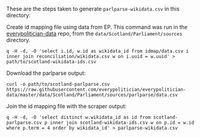 These are the steps taken to generate `parlparse-wikidata.csv` in this directory:

Create id mapping file using data from EP. This command was run in the [everypolitician-data](https://github.com/everypolitician/everypolitician-data) repo, from the  `data/Scotland/Parliament/sources` directory.

    q -H -d, -O 'select i.id, w.id as wikidata_id from idmap/data.csv i inner join reconciliation/wikidata.csv w on i.uuid = w.uuid' > path/to/scotland-wikidata-ids.csv

Download the parlparse output:

    curl -o path/to/scotland-parlparse.csv https://raw.githubusercontent.com/everypolitician/everypolitician-data/master/data/Scotland/Parliament/sources/parlparse/data.csv

Join the id mapping file with the scraper output:

    q -H -d, -O 'select distinct w.wikidata_id as id from scotland-parlparse.csv p inner join scotland-wikidata-ids.csv w on p.id = w.id where p.term = 4 order by wikidata_id' > parlparse-wikidata.csv
